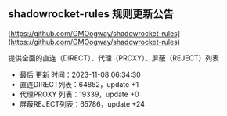 ## shadowrocket-rules 规则更新公告

[https://github.com/GMOogway/shadowrocket-rules](https://github.com/GMOogway/shadowrocket-rules)

提供全面的直连（DIRECT）、代理（PROXY）、屏蔽（REJECT）列表
- 最后 更新 时间：2023-11-08 06:34:30
- 直连DIRECT列表：64852，update +1
- 代理PROXY 列表：19339，update +0
- 屏蔽REJECT列表：65786，update +24